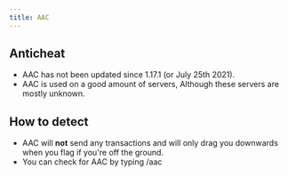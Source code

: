 ```yaml
---
title: AAC
---
```

## Anticheat
- AAC has not been updated since 1.17.1 (or July 25th 2021).
- AAC is used on a good amount of servers, Although these servers are mostly unknown.

## How to detect
- AAC will **not** send any transactions and will only drag you downwards when you flag if you're off the ground.
- You can check for AAC by typing /aac
